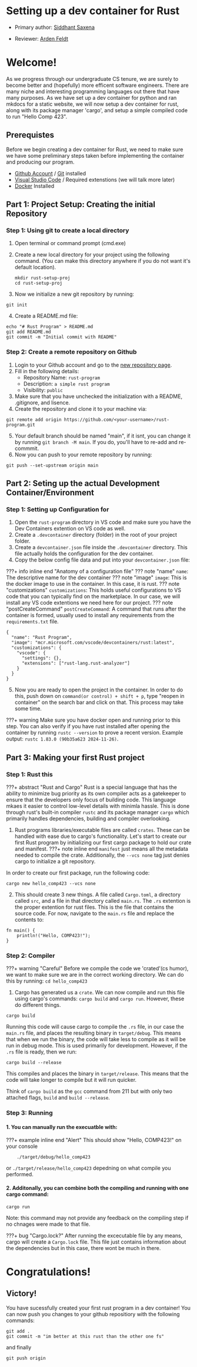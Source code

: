 # Setting up a dev container for Rust

* Primary author: [Siddhant Saxena](https://github.com/sisaxena42)

* Reviewer: [Arden Feldt](https://github.com/Arden-Feldt)

# Welcome!

As we progress through our undergraduate CS tenure, we are surely to become better and (hopefully) more efficent software engineers. There are many niche and interesting programming languages out there that have many purposes. As we have set up a dev container for python and ran mkdocs for a static website, we will now setup a dev container for rust, along with its package manager 'cargo', and setup a simple compiled code to run "Hello Comp 423".

## Prerequistes
Before we begin creating a dev container for Rust, we need to make sure we have some preliminary steps taken before implementing the container and producing our program.

* [Github Account](https://github.com) / [Git](https://git-scm.com/book/en/v2/Getting-Started-Installing-Git) installed
* [Visual Studio Code](https://code.visualstudio.com) / Required extenstions (we will talk more later)
* [Docker](https://www.docker.com/products/docker-desktop/) Installed


## Part 1: Project Setup: Creating the initial Repository
### Step 1: Using git to create a local directory 
1. Open terminal or command prompt (cmd.exe)
2. Create a new local directory for your project using the following command. (You can make this directory anywhere if you do not want it's default location).

    ```
    mkdir rust-setup-proj 
    cd rust-setup-proj
    ```
3. Now we initialize a new git repository by running:
```
git init
```
4. Create a README.md file:
```
echo "# Rust Program" > README.md
git add README.md
git commit -m "Initial commit with README"
```

### Step 2: Create a remote repository on Github 
1. Login to your Github account and go to the [new repository page](https://github.com/new).
2. Fill in the following details:
    * Repository Name: `rust-program`
    * Description: `a simple rust program`
    * Visibility: `public`
3. Make sure that you have unchecked the initialization with a README, .gitignore, and lisence.
4. Create the repository and clone it to your machine via:
```
git remote add origin https://github.com/<your-username>/rust-program.git
```
5. Your default branch should be named "main", if it isnt, you can change it by running `git branch -M main`. If you do, you'll have to re-add and re-commmit.
6. Now you can push to your remote repository by running:
```
git push --set-upstream origin main
```

## Part 2: Seting up the actual Development Container/Environment
### Step 1: Setting up Configuration for 

1. Open the `rust-program` directory in VS code and make sure you have the Dev Containers extention on VS code as well.
2. Create a `.devcontainer` directory (folder) in the root of your project folder.
3. Create a `devcontainer.json` file inside the `.devcontainer` directory. This file actually holds the configuration for the dev container.
4. Copy the below config file data and put into your `devcontainer.json` file:

???+ info inline end "Anatomy of a configuration file"
    ??? note "name"
        `name`: The descriptive name for the dev container
    ??? note "image"
        `image`: This is the docker image to use in the container. In this case, it is rust.
    ??? note "customizations"
        `customizations`: This holds useful configurations to VS code that you can typically find on the marketplace. In our case, we will install any VS code extentions we need here for our project.
    ??? note "postCreateCommand"
        `postCreateCommand`: A command that runs after the container is formed, usually used to install any requirements from the `requirements.txt` file.
```
{
  "name": "Rust Program",
  "image": "mcr.microsoft.com/vscode/devcontainers/rust:latest",
  "customizations": {
    "vscode": {
      "settings": {},
      "extensions": ["rust-lang.rust-analyzer"]
    }
  }
}
```
5. Now you are ready to open the project in the container. In order to do this, push down on `command(or control) + shift + p`, type "reopen in container" on the search bar and click on that. This process may take some time.

???+ warning
    Make sure you have docker open and running prior to this step. You can also verify if you have rust installed after opening the container by running `rustc --version` to prove a recent version. Example output: `rustc 1.83.0 (90b35a623 2024-11-26)`.
## Part 3: Making your first Rust project
### Step 1: Rust this 
???+ abstract "Rust and Cargo"
    Rust is a special language that has the ability to minimize bug priority as its own compiler acts as a gatekeeper to ensure that the developers only focus of building code. This language mkaes it easier to control low-level details with minimla hassle. This is done through rust's built-in compiler `rustc` and its package manager `cargo` which primarily handles dependencies, building and compiler overlooking.
1. Rust programs libraries/executable files are called `crates`. These can be handled with ease due to cargo's functionality. Let's start to create our first Rust program by initializing our first cargo package to hold our crate and manifest.
???+ note inline end
    `manifest` just means all the metadata needed to compile the crate.
    Additionally, the `--vcs none` tag just denies cargo to initialize a git repository.

In order to create our first package, run the following code:
```
cargo new hello_comp423 --vcs none
```
2. This should create 3 new things. A file called `Cargo.toml`, a directory called `src`, and a file in that directory called `main.rs`. The `.rs` extention is the proper extention for rust files. This is the file that contains the source code. 
For now, navigate to the `main.rs` file and replace the contents to:
```
fn main() {
    println!("Hello, COMP423!");
}
```
### Step 2: Compiler
???+ warning "Careful"
    Before we compile the code we 'crated'(cs humor), we want to make sure we are in the correct working directory. We can do this by running:
    ```
    cd hello_comp423
    ```
1. Cargo has generated us a `crate`. We can now compile and run this file using cargo's commands: `cargo build` and `cargo run`. However, these do different things. 
```
cargo build
```
Running this code will cause cargo to compile the `.rs` file, in our case the `main.rs` file, and places the resulting binary in `target/debug`. This means that when we run the binary, the code will take less to compile as it will be run in debug mode. This is used primarily for development. However, if the `.rs` file is ready, then we run:
```
cargo build --release
```
This compiles and places the binary in `target/release`. This means that the code will take longer to compile but it will run quicker. 

Think of `cargo build` as the `gcc` command from 211 but with only two attached flags, `build` and `build --release`.

### Step 3: Running
#### 1. You can manually run the execuatble with:


???+ example inline end "Alert"
    This should show "Hello, COMP423!" on your console


```
    ./target/debug/hello_comp423
```
or 
    ```
    ./target/release/hello_comp423
    ```
depedning on what compile you performed. 



#### 2. Additonally, you can combine both the compiling and running with one cargo command:
```
cargo run
```
Note: this command may not provide any feedback on the compiling step if no chnages were made to that file.

???+ bug "Cargo.lock?"
    After running the excecutable file by any means, cargo will create a `Cargo.lock` file. This file just contains information about the dependencies but in this case, there wont be much in there.

# Congratulations!
## Victory!
 You have sucessfully created your first rust program in a dev container! You can now push you changes to your github repositiory with the following commands:
 ```
 git add .
 git commit -m "im better at this rust than the other one fs"
 ```

 and finally 
 ```
 git push origin
 ```